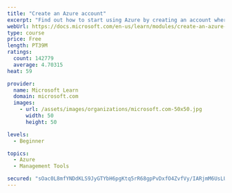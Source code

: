 ```yaml
---
title: "Create an Azure account"
excerpt: "Find out how to start using Azure by creating an account where you’ll see services and personal settings for identity, billing, and preferences."
webUrl: https://docs.microsoft.com/en-us/learn/modules/create-an-azure-account/
type: course
price: Free
length: PT39M
ratings:
  count: 142779
  average: 4.70315
heat: 59

provider:
  name: Microsoft Learn
  domain: microsoft.com
  images:
    - url: /assets/images/organizations/microsoft.com-50x50.jpg
      width: 50
      height: 50

levels:
  - Beginner

topics:
  - Azure
  - Management Tools

secured: "sOac0L8mfYNDdKLS9JyGTYbH6pgKtq5rR68gpPvDxfO4ZvfVy/IARjmM6UsLUdK8Uf33DOb+MVI+YYvBLGGSQITJF/qeW6n0epPF2BmPmHI4MUutvJB7/PmjOGXRObgFTlaW3Lgh608YA2/yB7KDwlYRUxboV+2ruhS16/JRRfta7abmvuAyURpAigJBH9uIVf0YWuWzitOaF7ApjSBIaakYP9lYQw9Jonm7hQTHTm1HqmLej58hwmZ0xXxzct+6l7bNDGWtCAtIzF98uCZWgP4z6nuFg7eDS35QYgl64bSZBAfnnpSR1GmHk0hRrhxe/Dzr+evqyaaS7Fy3GDDRfDVj1GihOvJR3wjWzJXqmg4UuuRwr20ME1+xNjhTzHWAdAWdnMW10isBhHiaCvafh9UyxTCx8fn0i1Q68lGLCfKjzBuWRVFQM39WnH5dnPrk;SglHHuY68m+oHN1CRKwXQQ=="
---
```


